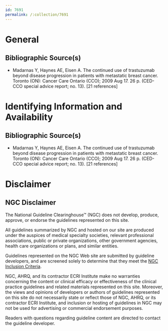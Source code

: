 ```yaml
---
id: 7691
permalink: /:collection/7691
---
```


# General

## Bibliographic Source(s)

- Madarnas Y, Haynes AE, Eisen A. The continued use of trastuzumab beyond disease progression in patients with metastatic breast cancer. Toronto (ON): Cancer Care Ontario (CCO); 2009 Aug 17. 26 p. (CED-CCO special advice report; no. 13). [21 references]

# Identifying Information and Availability

## Bibliographic Source(s)

- Madarnas Y, Haynes AE, Eisen A. The continued use of trastuzumab beyond disease progression in patients with metastatic breast cancer. Toronto (ON): Cancer Care Ontario (CCO); 2009 Aug 17. 26 p. (CED-CCO special advice report; no. 13). [21 references]

# Disclaimer

## NGC Disclaimer

The National Guideline Clearinghouse™ (NGC) does not develop, produce, approve, or endorse the guidelines represented on this site.

All guidelines summarized by NGC and hosted on our site are produced under the auspices of medical specialty societies, relevant professional associations, public or private organizations, other government agencies, health care organizations or plans, and similar entities.

Guidelines represented on the NGC Web site are submitted by guideline developers, and are screened solely to determine that they meet the [NGC Inclusion Criteria](/help-and-about/summaries/inclusion-criteria).

NGC, AHRQ, and its contractor ECRI Institute make no warranties concerning the content or clinical efficacy or effectiveness of the clinical practice guidelines and related materials represented on this site. Moreover, the views and opinions of developers or authors of guidelines represented on this site do not necessarily state or reflect those of NGC, AHRQ, or its contractor ECRI Institute, and inclusion or hosting of guidelines in NGC may not be used for advertising or commercial endorsement purposes.

Readers with questions regarding guideline content are directed to contact the guideline developer.

